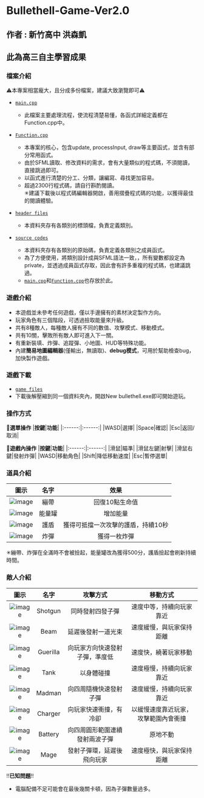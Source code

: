 # Bullethell-Game-Ver2.0
## 作者 : 新竹高中 洪森凱
## 此為高三自主學習成果
### 檔案介紹
⚠本專案相當龐大，且分成多份檔案，建議大致瀏覽即可⚠

* [`main.cpp`](https://github.com/1Needle/Bullethell-Game-Ver2.0/blob/main/source%20codes/main.cpp)
  * 此檔案主要處理流程，使流程清楚易懂，各函式詳細定義都在Function.cpp中。

* [`Function.cpp`](https://github.com/1Needle/Bullethell-Game-Ver2.0/blob/main/source%20codes/Function.cpp)
  * 本專案的核心，包含update, processInput, draw等主要函式，並含有部分常用函式。
  * 由於SFML讀取、修改資料的需求，會有大量類似的程式碼，不須閱讀，直接跳過即可。
  * 以函式進行清楚的分工、分類，讓編寫、尋找更加容易。
  * 超過2300行程式碼，請自行斟酌閱讀。\
✳建議下載後以程式碼編輯器開啟，善用摺疊程式碼的功能，以獲得最佳的閱讀體驗。

* [`header files`](https://github.com/1Needle/Bullethell-Game-Ver2.0/tree/main/header%20files)
  * 本資料夾存有各類別的標頭檔，負責定義類別。

* [`source codes`](https://github.com/1Needle/Bullethell-Game-Ver2.0/tree/main/source%20codes)
  * 本資料夾存有各類別的原始碼，負責定義各類別之成員函式。
  * 為了方便使用，將類別設計成與SFML語法一致，，所有變數都設定為private，並透過成員函式存取，因此會有許多重複的程式碼，也建議跳過。
  * [`main.cpp`](https://github.com/1Needle/Bullethell-Game-Ver2.0/blob/main/source%20codes/main.cpp)和[`Function.cpp`](https://github.com/1Needle/Bullethell-Game-Ver2.0/blob/main/source%20codes/Function.cpp)也存放於此。

### 遊戲介紹
* 本遊戲並未參考任何遊戲，僅以手邊擁有的素材決定製作方向。
* 玩家角色有三個階段，可透過撿取能量來升級。
* 共有8種敵人，每種敵人擁有不同的數值、攻擊模式、移動模式。
* 共有10關，擊敗所有敵人即可進入下一關。
* 有重新裝填、炸彈、追蹤彈、小地圖、HUD等特殊功能。
* 內建**簡易地圖編輯器**(僅輸出，無讀取)、**debug模式**，可用於幫助檢查bug，加快製作遊戲。

### 遊戲下載
* [`game files`](https://github.com/1Needle/Bullethell-Game-Ver2.0/blob/main/game%20files.zip)
* 下載後解壓縮到同一個資料夾內，開啟New bullethell.exe即可開始遊玩。

### 操作方式
🔳**選單操作**
|**按鍵**|**功能**|
|:------:|:------:|
|WASD|選擇|
|Space|確認|
|Esc|返回/取消|

🔳**遊戲內操作**
|**按鍵**|**功能**|
|:------:|:------:|
|滑鼠|瞄準|
|滑鼠左鍵|射擊|
|滑鼠右鍵|發射炸彈|
|WASD|移動角色|
|Shift|降低移動速度|
|Esc|暫停選單|

### 道具介紹
|**圖示**|**名字**|**效果**|
|:------:|:------:|:------:|
|![image](https://user-images.githubusercontent.com/102662597/162237913-4ca38d1d-01d3-4c0a-9434-ba00aeca9c00.png)|繃帶|回復10點生命值|
|![image](https://user-images.githubusercontent.com/102662597/162237958-37bb0da2-8036-43c1-a5aa-e439d7f607c2.png)|能量罐|增加能量|
|![image](https://user-images.githubusercontent.com/102662597/162237996-a927552e-ef1d-431c-aae2-bc1c39d39b72.png)|護盾|獲得可抵擋一次攻擊的護盾，持續10秒|
|![image](https://user-images.githubusercontent.com/102662597/162238034-9162b570-28e0-40ad-98f0-e30892e997a0.png)|炸彈|獲得一枚炸彈|

✳繃帶、炸彈在全滿時不會被撿起，能量罐改為獲得500分，護盾撿起會刷新持續時間。

### 敵人介紹
|**圖示**|**名字**|**攻擊方式**|**移動方式**|
|:------:|:------:|:------:|:------:|
|![image](https://user-images.githubusercontent.com/102662597/162240832-ef45aa59-993c-4988-b9e8-57d3556ac50f.png)|Shotgun|同時發射四發子彈|速度中等，持續向玩家靠近|
|![image](https://user-images.githubusercontent.com/102662597/162241332-9722a1d2-8379-4de9-930d-1035230090db.png)|Beam|延遲後發射一道光束|速度緩慢，與玩家保持距離|
|![image](https://user-images.githubusercontent.com/102662597/162241682-fa5e46a4-b575-4e0b-ab8e-194c0e56ea9a.png)|Guerilla|向玩家方向快速發射子彈，準度低|速度快，繞著玩家移動|
|![image](https://user-images.githubusercontent.com/102662597/162242587-b6ea4c70-02f8-45d6-aba3-d21a9c34524a.png)|Tank|以身體碰撞|速度極慢，持續向玩家靠近|
|![image](https://user-images.githubusercontent.com/102662597/162242904-90160295-5ecf-45a0-9491-510408b4057b.png)|Madman|向四周隨機快速發射子彈|速度緩慢，持續向玩家靠近|
|![image](https://user-images.githubusercontent.com/102662597/162243519-f51630e8-cb31-45bc-ad8b-27df30680a7f.png)|Charger|向玩家快速衝撞，有冷卻|以緩慢速度靠近玩家，攻擊範圍內會衝撞|
|![image](https://user-images.githubusercontent.com/102662597/162244095-7f2cf0dd-6e26-462f-8c0b-41e0cb0039c2.png)|Battery|向四周圓形範圍連續發射兩波子彈|原地不動|
|![image](https://user-images.githubusercontent.com/102662597/162244741-2ec24e5a-54c0-4ba5-99d6-60cae2682890.png)|Mage|發射子彈環，延遲後飛向玩家|速度極快，與玩家保持距離|

‼**已知問題**‼
* 電腦配備不足可能會在最後幾關卡頓，因為子彈數量過多。
